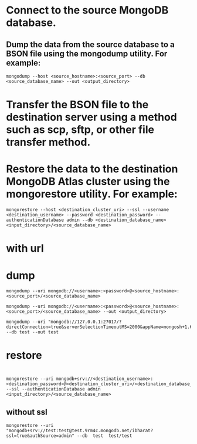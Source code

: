 
# Connect to the source MongoDB database.

## Dump the data from the source database to a BSON file using the mongodump utility. For example:
```
mongodump --host <source_hostname>:<source_port> --db <source_database_name> --out <output_directory>
```

#  Transfer the BSON file to the destination server using a method such as scp, sftp, or other file transfer method.

# Restore the data to the destination MongoDB Atlas cluster using the mongorestore utility. For example:

```
mongorestore --host <destination_cluster_uri> --ssl --username <destination_username> --password <destination_password> --authenticationDatabase admin --db <destination_database_name> <input_directory>/<source_database_name>
```

# with url

# dump

```
mongodump --uri mongodb://<username>:<password>@<source_hostname>:<source_port>/<source_database_name>
```

```
mongodump --uri mongodb://<username>:<password>@<source_hostname>:<source_port>/<source_database_name> --out <output_directory>
```

```
mongodump --uri "mongodb://127.0.0.1:27017/?directConnection=true&serverSelectionTimeoutMS=2000&appName=mongosh+1.6.2"  --db test --out test
```

# restore 

#
```
mongorestore --uri mongodb+srv://<destination_username>:<destination_password>@<destination_cluster_uri>/<destination_database_name> --ssl --authenticationDatabase admin <input_directory>/<source_database_name>
```

## without ssl
```
mongorestore --uri "mongodb+srv://test:test@test.9rm4c.mongodb.net/ibharat?ssl=true&authSource=admin" --db  test  test/test
```

